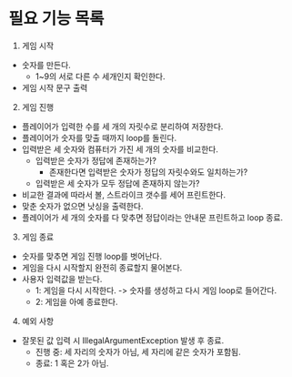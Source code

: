 필요 기능 목록
===

1. 게임 시작
- 숫자를 만든다. 
  - 1~9의 서로 다른 수 세개인지 확인한다.
- 게임 시작 문구 출력

2. 게임 진행
- 플레이어가 입력한 수를 세 개의 자릿수로 분리하여 저장한다.
- 플레이어가 숫자를 맞출 때까지 loop를 돌린다.
- 입력받은 세 숫자와 컴퓨터가 가진 세 개의 숫자를 비교한다.
  - 입력받은 숫자가 정답에 존재하는가?
    - 존재한다면 입력받은 숫자가 정답의 자릿수와도 일치하는가?
  - 입력받은 세 숫자가 모두 정답에 존재하지 않는가?
- 비교한 결과에 따라서 볼, 스트라이크 갯수를 세어 프린트한다.
- 맞춘 숫자가 없으면 낫싱을 출력한다.
- 플레이어가 세 개의 숫자를 다 맞추면 정답이라는 안내문 프린트하고 loop 종료.

3. 게임 종료
- 숫자를 맞추면 게임 진행 loop를 벗어난다.
- 게임을 다시 시작할지 완전히 종료할지 물어본다.
- 사용자 입력값을 받는다.
  - 1: 게임을 다시 시작한다. -> 숫자를 생성하고 다시 게임 loop로 들어간다.
  - 2: 게임을 아예 종료한다.
  
4. 예외 사항
- 잘못된 값 입력 시 IllegalArgumentException 발생 후 종료.
  - 진행 중: 세 자리의 숫자가 아님, 세 자리에 같은 숫자가 포함됨.
  - 종료: 1 혹은 2가 아님.